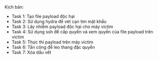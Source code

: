 Kịch bản:
- Task 1: Tạo file payload độc hại
- Task 2: Sử dụng hydra để vét cạn tìm mật khẩu
- Task 3: Lây nhiễm payload độc hại cho máy victim
- Task 4: Sử dụng ssh để cấp quyền và xem quyền của file payload trên victim
- Task 5: Thực thi payload trên máy victim
- Task 6: Tấn công để leo thang đặc quyền
- Task 7: Xóa dấu vết
